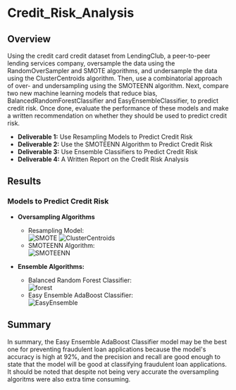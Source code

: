 # Credit_Risk_Analysis

## Overview
Using the credit card credit dataset from LendingClub, a peer-to-peer lending services company, oversample the data using the RandomOverSampler and SMOTE algorithms, and undersample the data using the ClusterCentroids algorithm. Then, use a combinatorial approach of over- and undersampling using the SMOTEENN algorithm. Next, compare two new machine learning models that reduce bias, BalancedRandomForestClassifier and EasyEnsembleClassifier, to predict credit risk. Once done, evaluate the performance of these models and make a written recommendation on whether they should be used to predict credit risk.

- **Deliverable 1:** Use Resampling Models to Predict Credit Risk
- **Deliverable 2:** Use the SMOTEENN Algorithm to Predict Credit Risk
- **Deliverable 3:** Use Ensemble Classifiers to Predict Credit Risk
- **Deliverable 4:** A Written Report on the Credit Risk Analysis

## Results
### Models to Predict Credit Risk
- **Oversampling Algorithms**
  - Resampling Model:<br>
  ![SMOTE](https://user-images.githubusercontent.com/90797036/150604777-94c2b6cd-1f69-4654-b48b-40e2e8aa6e1b.png)
  ![ClusterCentroids](https://user-images.githubusercontent.com/90797036/150604806-e7d40344-7dd4-4762-a4f4-1ea1dfe88f1e.png)
   - SMOTEENN Algorithm:<br>
  ![SMOTEENN](https://user-images.githubusercontent.com/90797036/150604841-4c2b2815-9be9-4e9f-8339-d1b89abbb44f.png)
  
- **Ensemble Algorithms:**
  - Balanced Random Forest Classifier:<br>
  ![forest](https://user-images.githubusercontent.com/90797036/150606772-3b95c0f5-b061-4186-8711-00e63648ad04.png)
  - Easy Ensemble AdaBoost Classifier:<br>
  ![EasyEnsemble](https://user-images.githubusercontent.com/90797036/150606798-39155015-5e5f-4157-a991-93d718c69d7c.png)

## Summary
In summary, the Easy Ensemble AdaBoost Classifier model may be the best one for preventing fraudulent loan applications because the model's accuracy is high at 92%, and the precision and recall are good enough to state that the model will be good at classifying fraudulent loan applications. It should be noted that despite not being very accurate the oversampling algoritms were also extra time consuming.
